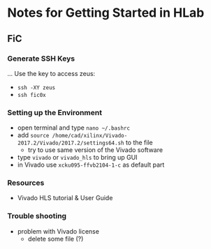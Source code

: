 # Notes for Getting Started in HLab

## FiC 
### Generate SSH Keys
...
Use the key to access zeus:
- `ssh -XY zeus`
- `ssh fic0x`

### Setting up the Environment
- open terminal and type `nano ~/.bashrc`
- add `source /home/cad/xilinx/Vivado-2017.2/Vivado/2017.2/settings64.sh` to the file
    - try to use same version of the Vivado software
- type `vivado` or `vivado_hls` to bring up GUI
- in Vivado use `xcku095-ffvb2104-1-c` as default part

### Resources
- Vivado HLS tutorial & User Guide

### Trouble shooting
- problem with Vivado license
    - delete some file (?)
